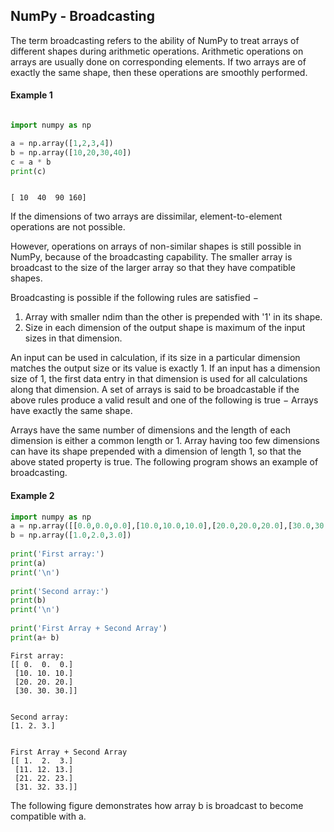 
## NumPy - Broadcasting

The term broadcasting refers to the ability of NumPy to treat arrays of different shapes during arithmetic operations. 
Arithmetic operations on arrays are usually done on corresponding elements. 
If two arrays are of exactly the same shape, then these operations are smoothly performed.


#### Example 1


```python

import numpy as np 

a = np.array([1,2,3,4]) 
b = np.array([10,20,30,40]) 
c = a * b 
print(c)



```

    [ 10  40  90 160]


If the dimensions of two arrays are dissimilar, element-to-element operations are not possible. 

However, operations on arrays of non-similar shapes is still possible in NumPy, because of the broadcasting capability. The smaller array is broadcast to the size of the larger array so that they have compatible shapes.

Broadcasting is possible if the following rules are satisfied −
1. Array with smaller ndim than the other is prepended with '1' in its shape.
2. Size in each dimension of the output shape is maximum of the input sizes in that dimension.


An input can be used in calculation, if its size in a particular dimension matches the output size or its value is exactly 1.
If an input has a dimension size of 1, the first data entry in that dimension is used for all calculations along that dimension.
A set of arrays is said to be broadcastable if the above rules produce a valid result and one of the following is true −
Arrays have exactly the same shape.


Arrays have the same number of dimensions and the length of each dimension is either a common length or 1.
Array having too few dimensions can have its shape prepended with a dimension of length 1, so that the above stated property is true.
The following program shows an example of broadcasting.


#### Example 2


```python
import numpy as np 
a = np.array([[0.0,0.0,0.0],[10.0,10.0,10.0],[20.0,20.0,20.0],[30.0,30.0,30.0]]) 
b = np.array([1.0,2.0,3.0])  
   
print('First array:')
print(a)
print('\n')  
   
print('Second array:') 
print(b) 
print('\n')  
   
print('First Array + Second Array') 
print(a+ b)
```

    First array:
    [[ 0.  0.  0.]
     [10. 10. 10.]
     [20. 20. 20.]
     [30. 30. 30.]]
    
    
    Second array:
    [1. 2. 3.]
    
    
    First Array + Second Array
    [[ 1.  2.  3.]
     [11. 12. 13.]
     [21. 22. 23.]
     [31. 32. 33.]]



The following figure demonstrates how array b is broadcast to become compatible with a.
 


